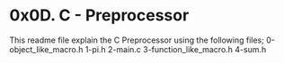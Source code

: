 # 0x0D. C - Preprocessor
This readme file explain the C Preprocessor using the following files;
0-object_like_macro.h
1-pi.h
2-main.c
3-function_like_macro.h
4-sum.h 
